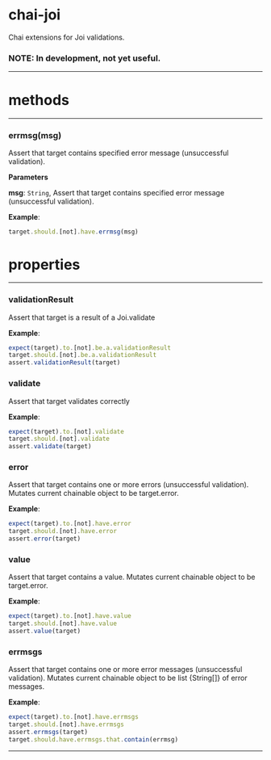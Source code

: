 # chai-joi
Chai extensions for Joi validations.

### NOTE: In development, not yet useful.

* * *

# methods

* * *

### errmsg(msg)

Assert that target contains specified error message (unsuccessful validation).

**Parameters**

**msg**: `String`, Assert that target contains specified error message (unsuccessful validation).


**Example**:
```js
target.should.[not].have.errmsg(msg)
```

# properties

* * *

### validationResult

Assert that target is a result of a Joi.validate

**Example**:
```js
expect(target).to.[not].be.a.validationResult
target.should.[not].be.a.validationResult
assert.validationResult(target)
```

### validate

Assert that target validates correctly

**Example**:
```js
expect(target).to.[not].validate
target.should.[not].validate
assert.validate(target)
```

### error

Assert that target contains one or more errors (unsuccessful validation).
Mutates current chainable object to be target.error.

**Example**:
```js
expect(target).to.[not].have.error
target.should.[not].have.error
assert.error(target)
```

### value

Assert that target contains a value.
Mutates current chainable object to be target.error.

**Example**:
```js
expect(target).to.[not].have.value
target.should.[not].have.value
assert.value(target)
```

### errmsgs

Assert that target contains one or more error messages (unsuccessful validation).
Mutates current chainable object to be list {String[]} of error messages.

**Example**:
```js
expect(target).to.[not].have.errmsgs
target.should.[not].have.errmsgs
assert.errmsgs(target)
target.should.have.errmsgs.that.contain(errmsg)
```

* * *

